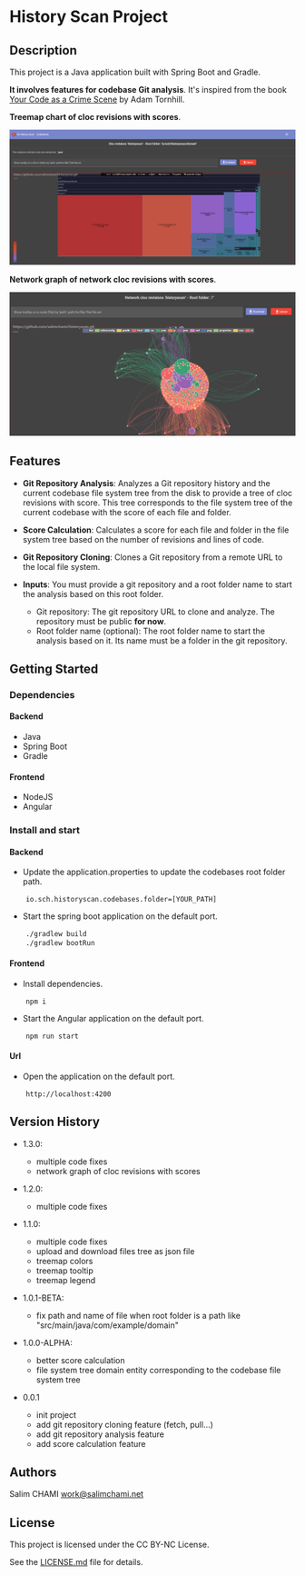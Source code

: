 # History Scan Project

## Description

This project is a Java application built with Spring Boot and Gradle.

**It involves features for codebase Git analysis**.
It's inspired from the book [Your Code as a Crime Scene](https://pragprog.com/titles/atcrime2/your-code-as-a-crime-scene-second-edition)
by Adam Tornhill.

**Treemap chart of cloc revisions with scores**.

![treemap chart screenshot](doc/treemap-chart-screenshot.png)

**Network graph of network cloc revisions with scores**.

![network graph screenshot](doc/network-chart-screenshot.png)

## Features

- **Git Repository Analysis**: Analyzes a Git repository history and the current codebase file system tree from the disk
  to provide a tree of cloc revisions with score.
  This tree corresponds to the file system tree of the current codebase with the score of each file and folder.

- **Score Calculation**: Calculates a score for each file and folder in the file system tree based on the number of
  revisions and lines of code.

- **Git Repository Cloning**: Clones a Git repository from a remote URL to the local file system.

- **Inputs**: You must provide a git repository and a root folder name to start the analysis based on this root folder.
    - Git repository: The git repository URL to clone and analyze. The repository must be public **for now**.
    - Root folder name (optional): The root folder name to start the analysis based on it.
      Its name must be a folder in the git repository.

## Getting Started

### Dependencies

#### Backend 
- Java
- Spring Boot
- Gradle

#### Frontend 
- NodeJS
- Angular

### Install and start

#### Backend

- Update the application.properties to update the codebases root folder path.

```
    io.sch.historyscan.codebases.folder=[YOUR_PATH]
```

- Start the spring boot application on the default port.

```
    ./gradlew build
    ./gradlew bootRun
```

#### Frontend

- Install dependencies.

```
    npm i
```

- Start the Angular application on the default port.

```
    npm run start
```

#### Url 

- Open the application on the default port.

```
    http://localhost:4200
```

## Version History

* 1.3.0:
    * multiple code fixes
    * network graph of cloc revisions with scores

* 1.2.0:
    * multiple code fixes
  
* 1.1.0:
    * multiple code fixes
    * upload and download files tree as json file
    * treemap colors
    * treemap tooltip
    * treemap legend


* 1.0.1-BETA:
    * fix path and name of file when root folder is a path like "src/main/java/com/example/domain"

* 1.0.0-ALPHA:
    * better score calculation
    * file system tree domain entity corresponding to the codebase file system tree

* 0.0.1
    * init project
    * add git repository cloning feature (fetch, pull...)
    * add git repository analysis feature
    * add score calculation feature

## Authors

Salim CHAMI
[work@salimchami.net](mailto:work@salimchami.net)

## License

This project is licensed under the CC BY-NC License.

See the [LICENSE.md](LICENSE.md) file for details.
